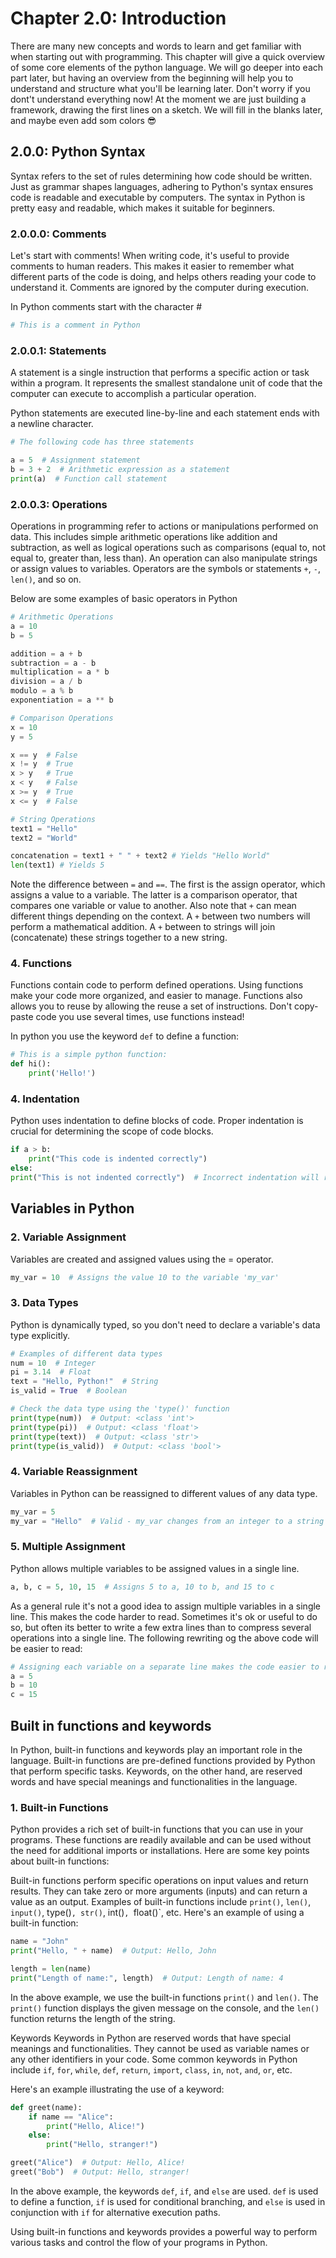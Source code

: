 # Chapter 2.0: Introduction
There are many new concepts and words to learn and get familiar with when starting out with programming. This chapter will give a quick overview of some core elements of the python language. We will go deeper into each part later, but having an overview from the beginning will help you to understand and structure what you'll be learning later. Don't worry if you dont't understand everything now! At the moment we are just building a framework, drawing the first lines on a sketch. We will fill in the blanks later, and maybe even add som colors 😎

## 2.0.0: Python Syntax
Syntax refers to the set of rules determining how code should be written. Just as grammar shapes languages, adhering to Python's syntax ensures code is readable and executable by computers. The syntax in Python is pretty easy and readable, which makes it suitable for beginners. 

### 2.0.0.0: Comments
Let's start with comments! When writing code, it's useful to provide comments to human readers. This makes it easier to remember what different parts of the code is doing, and helps others reading your code to understand it. Comments are ignored by the computer during execution.

In Python comments start with the character #

```python
# This is a comment in Python
```

### 2.0.0.1: Statements
A statement is a single instruction that performs a specific action or task within a program. It represents the smallest standalone unit of code that the computer can execute to accomplish a particular operation.

Python statements are executed line-by-line and each statement ends with a newline character.

```python
# The following code has three statements

a = 5  # Assignment statement
b = 3 + 2  # Arithmetic expression as a statement
print(a)  # Function call statement
```
### 2.0.0.3: Operations
Operations in programming refer to actions or manipulations performed on data. This includes simple arithmetic operations like addition and subtraction, as well as logical operations such as comparisons (equal to, not equal to, greater than, less than). An operation can also manipulate strings or assign values to variables. Operators are the symbols or statements `+`, `-`, `len()`, and so on.

Below are some examples of basic operators in Python

```python
# Arithmetic Operations
a = 10
b = 5

addition = a + b
subtraction = a - b
multiplication = a * b
division = a / b
modulo = a % b
exponentiation = a ** b

# Comparison Operations
x = 10
y = 5

x == y  # False
x != y  # True
x > y   # True
x < y   # False
x >= y  # True
x <= y  # False

# String Operations
text1 = "Hello"
text2 = "World"

concatenation = text1 + " " + text2 # Yields "Hello World"
len(text1) # Yields 5

```
Note the difference between `=` and `==`. The first is the assign operator, which assigns a value to a variable. The latter is a comparison operator, that compares one variable or value to another. Also note that `+` can mean different things depending on the context. A `+` between two numbers will perform a mathematical addition. A `+` between to strings will join (concatenate) these strings together to a new string.

### 4. Functions
Functions contain code to perform defined operations. Using functions make your code more organized, and easier to manage. Functions also allows you to reuse by allowing the reuse a set of instructions. Don't copy-paste code you use several times, use functions instead!

In python you use the keyword `def` to define a function:
```python
# This is a simple python function:
def hi():
    print('Hello!')
```
### 4. Indentation
Python uses indentation to define blocks of code. Proper indentation is crucial for determining the scope of code blocks.

```python
if a > b:
    print("This code is indented correctly")
else:
print("This is not indented correctly")  # Incorrect indentation will result in an error
```
## Variables in Python
### 2. Variable Assignment
Variables are created and assigned values using the = operator.

```python
my_var = 10  # Assigns the value 10 to the variable 'my_var'
```

### 3. Data Types
Python is dynamically typed, so you don't need to declare a variable's data type explicitly.

```python
# Examples of different data types
num = 10  # Integer
pi = 3.14  # Float
text = "Hello, Python!"  # String
is_valid = True  # Boolean

# Check the data type using the 'type()' function
print(type(num))  # Output: <class 'int'>
print(type(pi))  # Output: <class 'float'>
print(type(text))  # Output: <class 'str'>
print(type(is_valid))  # Output: <class 'bool'>
```

### 4. Variable Reassignment
Variables in Python can be reassigned to different values of any data type.

```python
my_var = 5
my_var = "Hello"  # Valid - my_var changes from an integer to a string
```
### 5. Multiple Assignment
Python allows multiple variables to be assigned values in a single line.

```python
a, b, c = 5, 10, 15  # Assigns 5 to a, 10 to b, and 15 to c
```
As a general rule it's not a good idea to assign multiple variables in a single line. This makes the code harder to read. Sometimes it's ok or useful to do so, but often its better to write a few extra lines than to compress several operations into a single line. The following rewriting og the above code will be easier to read:
```python
# Assigning each variable on a separate line makes the code easier to read:
a = 5
b = 10
c = 15
```

## Built in functions and keywords
In Python, built-in functions and keywords play an important role in the language. Built-in functions are pre-defined functions provided by Python that perform specific tasks. Keywords, on the other hand, are reserved words and have special meanings and functionalities in the language.

### 1. Built-in Functions
Python provides a rich set of built-in functions that you can use in your programs. These functions are readily available and can be used without the need for additional imports or installations. Here are some key points about built-in functions:

Built-in functions perform specific operations on input values and return results.
They can take zero or more arguments (inputs) and can return a value as an output.
Examples of built-in functions include `print()`, `len()`, `input()`, type()`, str()`, int()`, `float()`, etc.
Here's an example of using a built-in function:

```python
name = "John"
print("Hello, " + name)  # Output: Hello, John

length = len(name)
print("Length of name:", length)  # Output: Length of name: 4
```

In the above example, we use the built-in functions `print()` and `len()`. The `print()` function displays the given message on the console, and the `len()` function returns the length of the string.

Keywords
Keywords in Python are reserved words that have special meanings and functionalities. They cannot be used as variable names or any other identifiers in your code. Some common keywords in Python include `if`, `for`, `while`, `def`, `return`, `import`, `class`, `in`, `not`, `and`, `or`, etc.

Here's an example illustrating the use of a keyword:

```python
def greet(name):
    if name == "Alice":
        print("Hello, Alice!")
    else:
        print("Hello, stranger!")

greet("Alice")  # Output: Hello, Alice!
greet("Bob")  # Output: Hello, stranger!
```
In the above example, the keywords `def`, `if`, and `else` are used. `def` is used to define a function, `if` is used for conditional branching, and `else` is used in conjunction with `if` for alternative execution paths.

Using built-in functions and keywords provides a powerful way to perform various tasks and control the flow of your programs in Python.
